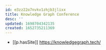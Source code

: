 ```yaml
---
id: e3zz22o7nvkv1zhjb3jlixx
title: Knowledge Graph Conference
desc: ''
updated: 1698704342135
created: 1652735211369
---
```



- [[p.hasSite]] https://knowledgegraph.tech/
